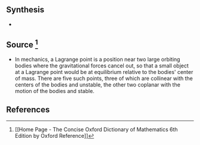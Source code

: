 ## Synthesis
- 
## Source [^1]
- In mechanics, a Lagrange point is a position near two large orbiting bodies where the gravitational forces cancel out, so that a small object at a Lagrange point would be at equilibrium relative to the bodies' center of mass. There are five such points, three of which are collinear with the centers of the bodies and unstable, the other two coplanar with the motion of the bodies and stable.
## References

[^1]: [[Home Page - The Concise Oxford Dictionary of Mathematics 6th Edition by Oxford Reference]]